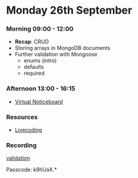 # Monday 26th September

### Morning 09:00 - 12:00

- **Recap**: CRUD
- Storing arrays in MongoDB documents
- Further validation with Mongoose
  - enums (intro)
  - defaults
  - required

### Afternoon 13:00 - 16:15

- [Virtual Noticeboard](https://github.com/FrancoSpeziali/db-virtual-noticeboard)

### Resources

- [Livecoding](https://github.com/FbW-WD21-E11/livecoding-http-verbs-crud)

### Recording

[validation](https://us02web.zoom.us/rec/share/V8KJbsrQvZW4tfEOw6cEU-wdJHaUpChFyBhLW9bavzNzLM4YdiwniPklApMxWx1C.u8a7nhr_sq-RZKAv)

Passcode: k9hUaX.\*

